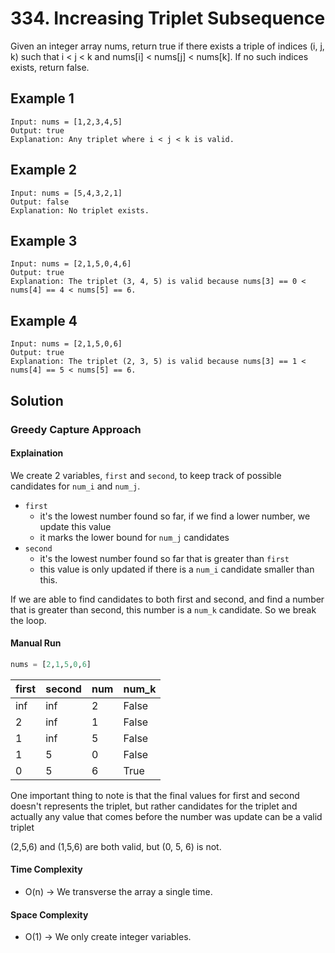 # 334. Increasing Triplet Subsequence

Given an integer array nums, return true if there exists a triple of indices (i, j, k) such that i < j < k and nums[i] < nums[j] < nums[k]. If no such indices exists, return false.

## Example 1

```shell
Input: nums = [1,2,3,4,5]
Output: true
Explanation: Any triplet where i < j < k is valid.
```

## Example 2

```shell
Input: nums = [5,4,3,2,1]
Output: false
Explanation: No triplet exists.
```

## Example 3

```shell
Input: nums = [2,1,5,0,4,6]
Output: true
Explanation: The triplet (3, 4, 5) is valid because nums[3] == 0 < nums[4] == 4 < nums[5] == 6.
```

## Example 4

```shell
Input: nums = [2,1,5,0,6]
Output: true
Explanation: The triplet (2, 3, 5) is valid because nums[3] == 1 < nums[4] == 5 < nums[5] == 6.
```

## Solution

### Greedy Capture Approach

#### Explaination

We create 2 variables, `first` and `second`, to keep track of possible candidates for `num_i` and `num_j`.

- `first`
  - it's the lowest number found so far, if we find a lower number, we update this value
  - it marks the lower bound for `num_j` candidates
- `second` 
  - it's the lowest number found so far that is greater than `first`
  - this value is only updated if there is a `num_i` candidate smaller than this.

If we are able to find candidates to both first and second,
and find a number that is greater than second, this number is a `num_k` candidate.
So we break the loop.

#### Manual Run

```python
nums = [2,1,5,0,6]
```

first | second | num | num_k
--- | --- | --- | ---
inf | inf | 2   | False
2   | inf | 1   | False
1   | inf | 5   | False
1   | 5   | 0   | False
0   | 5   | 6   | True

One important thing to note is that the final values for first and second
doesn't represents the triplet, but rather candidates for the triplet
and actually any value that comes before the number was update can be a valid triplet

(2,5,6) and (1,5,6) are both valid, but (0, 5, 6) is not.

#### Time Complexity

- O(n) -> We transverse the array a single time.

#### Space Complexity

- O(1) -> We only create integer variables.
